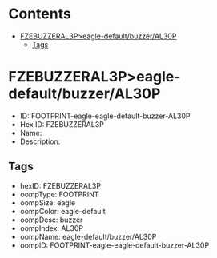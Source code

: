 



Contents
========

* [FZEBUZZERAL3P>eagle-default/buzzer/AL30P](#fzebuzzeral3peagle-defaultbuzzeral30p)
	* [Tags](#tags)

# FZEBUZZERAL3P>eagle-default/buzzer/AL30P

- ID: FOOTPRINT-eagle-eagle-default-buzzer-AL30P
- Hex ID: FZEBUZZERAL3P
- Name: 
- Description: 

## Tags

- hexID: FZEBUZZERAL3P
- oompType: FOOTPRINT
- oompSize: eagle
- oompColor: eagle-default
- oompDesc: buzzer
- oompIndex: AL30P
- oompName: eagle-default/buzzer/AL30P
- oompID: FOOTPRINT-eagle-eagle-default-buzzer-AL30P
